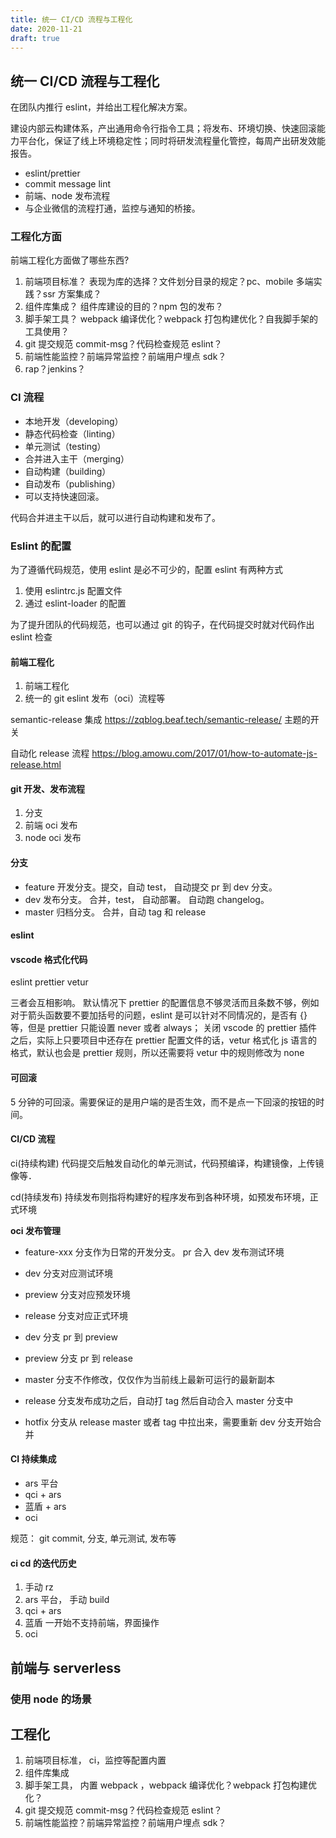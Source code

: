 ```yaml
---
title: 统一 CI/CD 流程与工程化
date: 2020-11-21
draft: true
---
```


## 统一 CI/CD 流程与工程化

在团队内推行 eslint，并给出工程化解决方案。

建设内部云构建体系，产出通用命令行指令工具；将发布、环境切换、快速回滚能力平台化，保证了线上环境稳定性；同时将研发流程量化管控，每周产出研发效能报告。

- eslint/prettier
- commit message lint
- 前端、node 发布流程
- 与企业微信的流程打通，监控与通知的桥接。

### 工程化方面

前端工程化方面做了哪些东西?

1. 前端项目标准？
   表现为库的选择？文件划分目录的规定？pc、mobile 多端实践？ssr 方案集成？
2. 组件库集成？
   组件库建设的目的？npm 包的发布？
3. 脚手架工具？
   webpack 编译优化？webpack 打包构建优化？自我脚手架的工具使用？
4. git 提交规范 commit-msg？代码检查规范 eslint？
5. 前端性能监控？前端异常监控？前端用户埋点 sdk？
6. rap？jenkins？

### CI 流程

- 本地开发（developing）
- 静态代码检查（linting）
- 单元测试（testing）
- 合并进入主干（merging）
- 自动构建（building）
- 自动发布（publishing）
- 可以支持快速回滚。

代码合并进主干以后，就可以进行自动构建和发布了。

### Eslint 的配置

为了遵循代码规范，使用 eslint 是必不可少的，配置 eslint 有两种方式

1. 使用 eslintrc.js 配置文件
2. 通过 eslint-loader 的配置

为了提升团队的代码规范，也可以通过 git 的钩子，在代码提交时就对代码作出 eslint 检查

#### 前端工程化

1. 前端工程化
2. 统一的 git eslint 发布（oci）流程等

semantic-release 集成
https://zqblog.beaf.tech/semantic-release/ 主题的开关

自动化 release 流程 https://blog.amowu.com/2017/01/how-to-automate-js-release.html

#### git 开发、发布流程

1. 分支
2. 前端 oci 发布
3. node oci 发布

#### 分支

- feature 开发分支。提交，自动 test， 自动提交 pr 到 dev 分支。
- dev 发布分支。 合并，test， 自动部署。 自动跑 changelog。
- master 归档分支。 合并，自动 tag 和 release

#### eslint

#### vscode 格式化代码

eslint
prettier
vetur

三者会互相影响。 默认情况下 prettier 的配置信息不够灵活而且条数不够，例如对于箭头函数要不要加括号的问题，eslint 是可以针对不同情况的，是否有 {} 等，但是 prettier 只能设置 never 或者 always； 关闭 vscode 的 prettier 插件之后，实际上只要项目中还存在 prettier 配置文件的话，vetur 格式化 js 语言的格式，默认也会是 prettier 规则，所以还需要将 vetur 中的规则修改为 none

#### 可回滚

5 分钟的可回滚。需要保证的是用户端的是否生效，而不是点一下回滚的按钮的时间。

#### CI/CD 流程

ci(持续构建)
代码提交后触发自动化的单元测试，代码预编译，构建镜像，上传镜像等．

cd(持续发布)
持续发布则指将构建好的程序发布到各种环境，如预发布环境，正式环境

**oci 发布管理**

- feature-xxx 分支作为日常的开发分支。 pr 合入 dev 发布测试环境

- dev 分支对应测试环境
- preview 分支对应预发环境
- release 分支对应正式环境

- dev 分支 pr 到 preview
- preview 分支 pr 到 release
- master 分支不作修改，仅仅作为当前线上最新可运行的最新副本

- release 分支发布成功之后，自动打 tag 然后自动合入 master 分支中
- hotfix 分支从 release master 或者 tag 中拉出来，需要重新 dev 分支开始合并

#### CI 持续集成

- ars 平台
- qci + ars
- 蓝盾 + ars
- oci

规范： git commit, 分支, 单元测试, 发布等

#### ci cd 的迭代历史

1. 手动 rz
2. ars 平台， 手动 build
3. qci + ars
4. 蓝盾 一开始不支持前端，界面操作
5. oci

## 前端与 serverless

### 使用 node 的场景

## 工程化

1. 前端项目标准， ci，监控等配置内置
2. 组件库集成
3. 脚手架工具， 内置 webpack ，webpack 编译优化？webpack 打包构建优化？
4. git 提交规范 commit-msg？代码检查规范 eslint？
5. 前端性能监控？前端异常监控？前端用户埋点 sdk？

